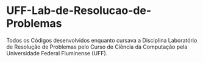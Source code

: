 # UFF-Lab-de-Resolucao-de-Problemas
 Todos os Códigos desenvolvidos enquanto cursava a Disciplina Laboratório de Resolução de Problemas pelo Curso de Ciência da Computação pela Universidade Federal Fluminense (UFF).
